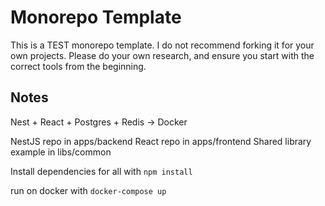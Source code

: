 # Monorepo Template

This is a TEST monorepo template. I do not recommend forking it for your own projects. Please do your own research, and ensure you start with the correct tools from the beginning. 

## Notes

Nest + React + Postgres + Redis -> Docker

NestJS repo in apps/backend
React repo in apps/frontend
Shared library example in libs/common

Install dependencies for all with `npm install`

run on docker with `docker-compose up`
